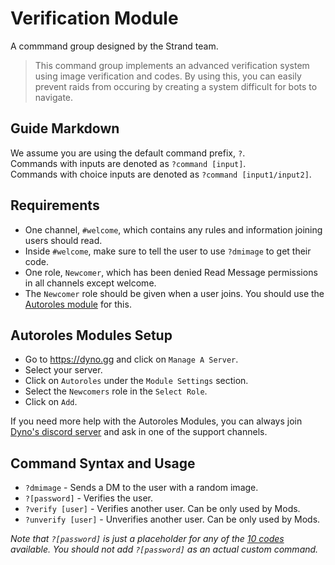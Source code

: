# Verification Module
A commmand group designed by the Strand team.
> This command group implements an advanced verification system using image verification and codes.
> By using this, you can easily prevent raids from occuring by creating a system difficult for bots to navigate. 

## Guide Markdown
We assume you are using the default command prefix, `?`.  
Commands with inputs are denoted as `?command [input]`.  
Commands with choice inputs are denoted as `?command [input1/input2]`.

## Requirements
* One channel, ``#welcome``, which contains any rules and information joining users should read.
* Inside ``#welcome``, make sure to tell the user to use ``?dmimage`` to get their code.
* One role, ``Newcomer``, which has been denied Read Message permissions in all channels except welcome.
* The ``Newcomer`` role should be given when a user joins. You should use the [Autoroles module](https://github.com/Strand-Custom-Commands/Strand-Custom-Commands/blob/master/Commands/Verification%20Module/readme.md#autoroles-modules-setup) for this.

## Autoroles Modules Setup
* Go to https://dyno.gg and click on `Manage A Server`.
* Select your server.
* Click on `Autoroles` under the `Module Settings` section.
* Select the `Newcomers` role in the `Select Role`.
* Click on `Add`.

If you need more help with the Autoroles Modules, you can always join [Dyno's discord server](https://discord.gg/dyno) and ask in one of the support channels.

## Command Syntax and Usage
* ``?dmimage`` - Sends a DM to the user with a random image.
* ``?[password]`` - Verifies the user.   
* ``?verify [user]`` - Verifies another user. Can be only used by Mods.
* ``?unverify [user]`` - Unverifies another user. Can be only used by Mods.

*Note that ``?[password]`` is just a placeholder for any of the [10 codes](https://github.com/Strand-Custom-Commands/Strand-Custom-Commands/blob/master/Commands/Verification%20Module/codes.md) available.
You should not add ``?[password]`` as an actual custom command.*
